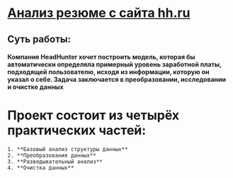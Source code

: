 # <u>**Анализ резюме c сайта hh.ru**</u>

## Суть работы: 
#### Компания HeadHunter хочет построить модель, которая бы автоматически определяла примерный уровень заработной платы, подходящей пользователю, исходя из информации, которую он указал о себе. Задача заключается в преобразовании, исследовании и очистке данных

# Проект состоит из четырёх практических частей:
    1. **Базовый анализ структуры данных**
    2. **Преобразования данных**
    3. **Разведывательный анализ**
    4. **Очистка данных**

  
